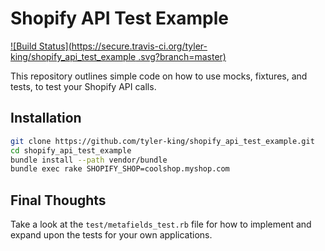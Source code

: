 # Shopify API Test Example

[![Build Status](https://secure.travis-ci.org/tyler-king/shopify_api_test_example
.svg?branch=master)](http://travis-ci.org/tyler-king/shopify_api_test_example
)

This repository outlines simple code on how to use mocks, fixtures, and tests, to test your Shopify API calls.

## Installation

```bash
git clone https://github.com/tyler-king/shopify_api_test_example.git
cd shopify_api_test_example
bundle install --path vendor/bundle
bundle exec rake SHOPIFY_SHOP=coolshop.myshop.com
```

## Final Thoughts

Take a look at the `test/metafields_test.rb` file for how to implement and expand upon the tests for your own applications.